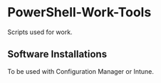 # PowerShell-Work-Tools
Scripts used for work.
## Software Installations
To be used with Configuration Manager or Intune.
